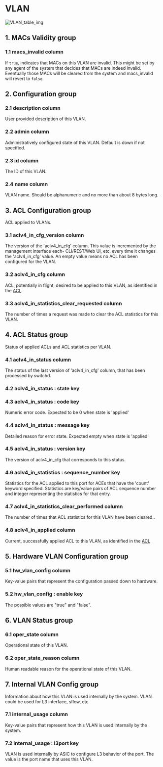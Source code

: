 # VLAN

![VLAN_table_img](http://www.plantuml.com/plantuml/img/SoWkIImgAStDuKhEIImkLd0goan9JrMmiL7G2D79oKpFA4alIatDqrImiuEgy0qE2OZtp0Fgoql6gp3Cnz4FdxoZimy-wO3yeXA2xd3EpytDpoFW7AmgTNNjm2xa0ZiJn0EwXmlgVRWagcVXmc2tmNaEgNafm104)

## 1. MACs Validity group

### 1.1 macs_invalid column

If `true`, indicates that MACs on this VLAN are invalid. This might be set by
any agent of the system that decides that MACs are indeed invalid. Eventually
those MACs will be cleared from the system and macs_invalid will revert to
`false`.

## 2. Configuration group

### 2.1 description column

User provided description of this VLAN.

### 2.2 admin column

Administratively configured state of this VLAN. Default is down if not
specified.

### 2.3 id column

The ID of this VLAN.

### 2.4 name column

VLAN name.  Should be alphanumeric and no more than about 8 bytes long.

## 3. ACL Configuration group

ACL applied to VLANs.

### 3.1 aclv4_in_cfg_version column

The version of the 'aclv4_in_cfg' column. This value is incremented by the
management interface each- CLI/REST/Web UI, etc. every time it changes the
'aclv4_in_cfg' value. An empty value means no ACL has been configured for the
VLAN.

### 3.2 aclv4_in_cfg column

ACL, potentially in flight, desired to be applied to this VLAN, as identified in
the [ACL](acl.html).

### 3.3 aclv4_in_statistics_clear_requested column

The number of times a request was made to clear the ACL statistics for this
VLAN.

## 4. ACL Status group

Status of applied ACLs and ACL statistics per VLAN.

### 4.1 aclv4_in_status column

The status of the last version of 'aclv4_in_cfg' column, that has been processed
by switchd.

### 4.2 aclv4_in_status : state key

### 4.3 aclv4_in_status : code key

Numeric error code.  Expected to be 0 when state is 'applied'

### 4.4 aclv4_in_status : message key

Detailed reason for error state.  Expected empty when state is 'applied'

### 4.5 aclv4_in_status : version key

The version of aclv4_in_cfg that corresponds to this status.

### 4.6 aclv4_in_statistics : sequence_number key

Statistics for the ACL applied to this port for ACEs that have the 'count'
keyword specified.  Statistics are key/value pairs of ACL sequence number and
integer representing the statistics for that entry.

### 4.7 aclv4_in_statistics_clear_performed column

The number of times that ACL statistics for this VLAN have been cleared..

### 4.8 aclv4_in_applied column

Current, successfully applied ACL to this VLAN, as identified in the [ACL](acl.html)

## 5. Hardware VLAN Configuration group

### 5.1 hw_vlan_config column

Key-value pairs that represent the configuration passed down to hardware.

### 5.2 hw_vlan_config : enable key

The possible values are "true" and "false".

## 6. VLAN Status group

### 6.1 oper_state column

Operational state of this VLAN.

### 6.2 oper_state_reason column

Human readable reason for the operational state of this VLAN.

## 7. Internal VLAN Config group

Information about how this VLAN is used internally by the system. VLAN could be
used for L3 interface, sflow, etc.

### 7.1 internal_usage column

Key-value pairs that represent how this VLAN is used internally by the system.

### 7.2 internal_usage : l3port key

VLAN is used internally by ASIC to configure L3 behavior of the port. The value
is the port name that uses this VLAN.

